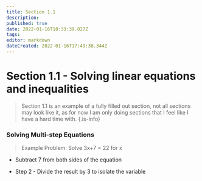 ```yaml
---
title: Section 1.1
description: 
published: true
date: 2022-01-16T18:33:39.827Z
tags: 
editor: markdown
dateCreated: 2022-01-16T17:49:38.344Z
---
```


# Section 1.1 - Solving linear equations and inequalities 

> Section 1.1 is an example of a fully filled out section, not all sections may look like it, as for now I am only doing sections that I feel like I have a hard time with. 
{.is-info}

### Solving Multi-step Equations
>Example Problem: Solve 3x+7 = 22 for x  

- Subtract 7 from both sides of the equation 

- Step 2 - Divide the result by 3 to isolate the variable